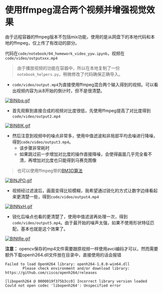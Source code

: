 # 使用ffmpeg混合两个视频并增强视觉效果

由于远程容器的ffmpeg版本不包括mix功能，使用的是从网盘下的本地代码和本地的ffmpeg，仅上传了有改动的部分。

代码在`code/notebook/04_homework_video_yyw.ipynb`，视频在`code/video/outputxxx.mp4`

> 由于播放视频的功能在容器中，所以在本地复制了一份`notebook_helpers.py`，稍微修改了代码确保正确导入。

- `code/video/output.mp4`为直接使用ffmpeg混合两个输入得到的视频。可以看出视频内容为从8开始的倒计时，但不是很清楚。


[![BINibq.gif](https://img2020.cnblogs.com/blog/1507333/202011/1507333-20201117063806688-1380941637.gif)](https://github.com/sjtu-course/homework/blob/main/YiweiYang/hw3/video/code/video/output.mp4)

- 首先观察到直接合成的视频对比度很低，先使用ffmpeg提高了对比度得到`code/video/output2.mp4`

[![BIN8IK.gif](https://img2020.cnblogs.com/blog/1507333/202011/1507333-20201117063755438-1941509240.gif)](https://github.com/sjtu-course/homework/blob/main/YiweiYang/hw3/video/code/video/output2.mp4)

- 然后注意到视频中的噪点非常多，使用中值滤波和非局部平均去噪进行降噪，得到`code/video/output3.mp4`。
	- 该步骤非常耗时
	- 如果跳过前一步增加对比度的操作直接降噪，会使得画面几乎完全看不清，再增加对比度也只能得到马赛克图像

> 也可以使用ffmpeg带的[BM3D算法](https://zhuanlan.zhihu.com/p/92973703)

[![BINJPO.gif](https://img2020.cnblogs.com/blog/1507333/202011/1507333-20201117063745274-1583532204.gif)](https://github.com/sjtu-course/homework/blob/main/YiweiYang/hw3/video/code/video/output3.mp4)

- 视频经过滤波后，画面变得比较模糊，我希望通过锐化的方式让数字边缘看起来更清楚一些，得到`code/video/output4.mp4`

[![BINNxH.gif](https://img2020.cnblogs.com/blog/1507333/202011/1507333-20201117063733441-1027777838.gif)](https://github.com/sjtu-course/homework/blob/main/YiweiYang/hw3/video/code/video/output4.mp4)

- 锐化后噪点也看的更清楚了，使用中值滤波再处理一次，得到`code/video/output5.mp4`。由于最开始的噪声太强，如果不使用形状特征匹配，基本也就是这个效果了。

[![BINtRe.gif](https://img2020.cnblogs.com/blog/1507333/202011/1507333-20201117063724190-1213713227.gif)](https://github.com/sjtu-course/homework/blob/main/YiweiYang/hw3/video/code/video/output5.mp4)

**注意：** opencv保存的mp4文件需要跟原视频一样使用avci编码才可以，然而需要额外下载openh264.dll文件放在目录中，直接使用的话会报错

	Failed to load OpenH264 library: openh264-1.8.0-win64.dll
			Please check environment and/or download library: https://github.com/cisco/openh264/releases

	[libopenh264 @ 0000019f375b3cc0] Incorrect library version loaded
	Could not open codec 'libopenh264': Unspecified error
